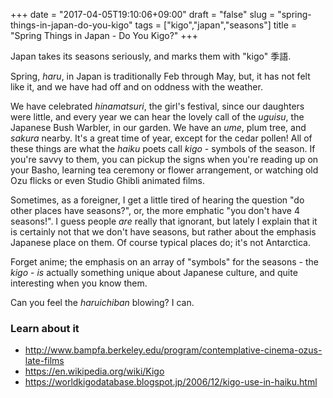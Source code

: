 +++
date = "2017-04-05T19:10:06+09:00"
draft = "false"
slug = "spring-things-in-japan-do-you-kigo"
tags = ["kigo","japan","seasons"]
title = "Spring Things in Japan - Do You Kigo?"
+++

Japan takes its seasons seriously, and marks them with "kigo" 季語. 

<!--more-->

Spring, _haru_, in Japan is traditionally Feb through May, but, it has not felt like it, and we have had off and on oddness with the weather. 

We have celebrated _hinamatsuri_, the girl's festival, since our daughters were little, and every year we can hear the lovely call of the _uguisu_, the Japanese Bush Warbler, in our garden. We have an _ume_, plum tree, and _sakura_ nearby. It's a great time of year, except for the cedar pollen! All of these things are what the _haiku_ poets call _kigo_ - symbols of the season. If you're savvy to them, you can pickup the signs when you're reading up on your Basho, learning tea ceremony or flower arrangement, or watching old Ozu flicks or even Studio Ghibli animated films. 

Sometimes, as a foreigner, I get a little tired of hearing the question "do other places have seasons?", or, the more emphatic "you don't have 4 seasons!". I guess people _are_ really that ignorant, but lately I explain that it is certainly not that we don't have seasons, but rather about the emphasis Japanese place on them. Of course typical places do; it's not Antarctica. 

Forget anime; the emphasis on an array of "symbols" for the seasons - the _kigo_ - _is_ actually something unique about Japanese culture, and quite interesting when you know them. 

Can you feel the _haruichiban_ blowing? I can. 

### Learn about it

* http://www.bampfa.berkeley.edu/program/contemplative-cinema-ozus-late-films
* https://en.wikipedia.org/wiki/Kigo
* https://worldkigodatabase.blogspot.jp/2006/12/kigo-use-in-haiku.html




